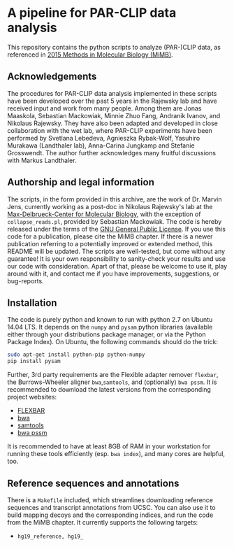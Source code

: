 # A pipeline for PAR-CLIP data analysis
This repository contains the python scripts to analyze (PAR-)CLIP data, as referenced in [2015 Methods in Molecular Biology (MiMB)](http://www.springer.com/series/7651). 

## Acknowledgements
The procedures for PAR-CLIP data analysis implemented in these scripts have been developed over the past 5 years in the Rajewsky lab and have received input and work from many people. Among them are Jonas Maaskola, Sebastian Mackowiak, Minnie Zhuo Fang,  Andranik Ivanov, and Nikolaus Rajewsky. They have also been adapted and developed in close collaboration with the wet lab, where PAR-CLIP experiments have been performed by Svetlana Lebedeva, Agnieszka Rybak-Wolf, Yasuhiro Murakawa (Landthaler lab), Anna-Carina Jungkamp and Stefanie Grosswendt. The author further acknowledges many fruitful discussions with Markus Landthaler.

## Authorship and legal information
The scripts, in the form provided in this archive, are the work of Dr. Marvin Jens, currently working as a post-doc in Nikolaus Rajewsky's lab at the [Max-Delbrueck-Center for Molecular Biology](https://www.mdc-berlin.de/1151037/en/research/research_teams/systems_biology_of_gene_regulatory_elements), with the exception of `collapse_reads.pl`, provided by Sebastian Mackowiak. The code is hereby released under the terms of the [GNU General Public License](LICENSE). If you use this code for a publication, please cite the MiMB chapter. If there is a newer publication referring to a potentially improved or extended method, this README will be updated. The scripts are well-tested, but come without any guarantee! It is your own responsibility to sanity-check your results and use our code with consideration. Apart of that, please be welcome to use it, play around with it, and contact me if you have improvements, suggestions, or bug-reports.

## Installation
The code is purely python and known to run with python 2.7 on Ubuntu 14.04 LTS. It depends on the `numpy` and `pysam` python libraries (available either through your distributions package manager, or via the Python Package Index). On Ubuntu, the following commands should do the trick:

```bash
sudo apt-get install python-pip python-numpy
pip install pysam
```

Further, 3rd party requirements are the Flexible adapter remover `flexbar`, the Burrows-Wheeler aligner `bwa`,`samtools`, and (optionally) `bwa pssm`. It is recommended to download the latest versions from the corresponding project websites:

* [FLEXBAR](http://sourceforge.net/projects/flexbar/)
* [bwa](http://bio-bwa.sourceforge.net/)
* [samtools](http://www.htslib.org/)
* [bwa pssm](http://bwa-pssm.binf.ku.dk/)

It is recommended to have at least 8GB of RAM in your workstation for running these tools efficiently (esp. `bwa index`), and many cores are helpful, too.

## Reference sequences and annotations
There is a `Makefile` included, which streamlines downloading reference sequences and transcript annotations from UCSC. You can also use it to build mapping decoys and the corresponding indices, and run the code from the MiMB chapter. It currently supports the following targets:
* `hg19_reference, hg19_`



